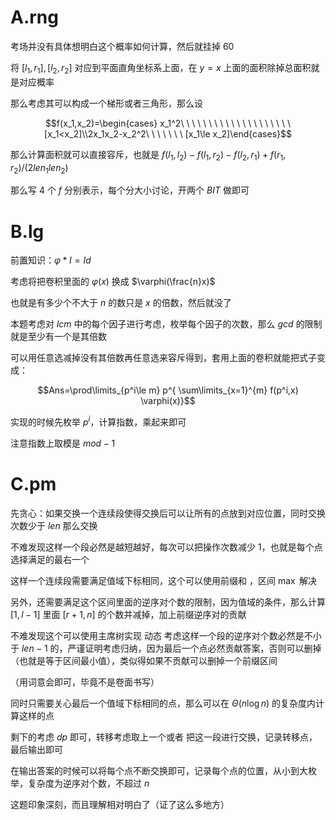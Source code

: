 # A.rng

考场并没有具体想明白这个概率如何计算，然后就挂掉 $60$ 

将 $[l_1,r_1],[l_2,r_2]$ 对应到平面直角坐标系上面，在 $y=x$ 上面的面积除掉总面积就是对应概率

那么考虑其可以构成一个梯形或者三角形，那么设

$$f(x_1,x_2)=\begin{cases} x_1^2\ \ \ \ \ \ \ \ \ \ \ \ \ \ \ \ \ \ \ \ [x_1<x_2]\\2x_1x_2-x_2^2\ \ \ \ \ \ \ [x_1\le x_2]\end{cases}$$ 

那么计算面积就可以直接容斥，也就是 $f(l_1,l_2)-f(l_1,r_2)-f(l_2,r_1)+f(r_1,r_2)/(2len_1len_2)$

那么写 $4$ 个 $f$ 分别表示，每个分大小讨论，开两个 $BIT$ 做即可

# B.lg

前置知识：$\varphi * I=Id$

考虑将把卷积里面的 $\varphi(x)$ 换成 $\varphi(\frac{n}x)$

也就是有多少个不大于 $n$ 的数只是 $x$ 的倍数，然后就没了

本题考虑对 $lcm$ 中的每个因子进行考虑，枚举每个因子的次数，那么 $gcd$ 的限制就是至少有一个是其倍数

可以用任意选减掉没有其倍数再任意选来容斥得到，套用上面的卷积就能把式子变成：

$$Ans=\prod\limits_{p^i\le m} p^{ \sum\limits_{x=1}^{m} f(p^i,x) \varphi(x)}$$

实现的时候先枚举 $p^{i}$，计算指数，乘起来即可

注意指数上取模是 $mod-1$

# C.pm

先贪心：如果交换一个连续段使得交换后可以让所有的点放到对应位置，同时交换次数少于 $len$ 那么交换

不难发现这样一个段必然是越短越好，每次可以把操作次数减少 $1$，也就是每个点选择满足的最右一个

这样一个连续段需要满足值域下标相同，这个可以使用前缀和 ，区间 $\max$ 解决

另外，还需要满足这个区间里面的逆序对个数的限制，因为值域的条件，那么计算 $[1,l-1]$ 里面 $[r+1,n]$ 的个数并减掉，加上前缀逆序对的贡献

不难发现这个可以使用主席树实现
动态
考虑这样一个段的逆序对个数必然是不小于 $len-1$ 的，严谨证明考虑归纳，因为最后一个点必然贡献答案，否则可以删掉（也就是等于区间最小值），类似得如果不贡献可以删掉一个前缀区间

（用词意会即可，毕竟不是卷面书写）

同时只需要关心最后一个值域下标相同的点，那么可以在 $\Theta(n\log n)$ 的复杂度内计算这样的点

剩下的考虑 $dp$ 即可，转移考虑取上一个或者 把这一段进行交换，记录转移点，最后输出即可

在输出答案的时候可以将每个点不断交换即可，记录每个点的位置，从小到大枚举，复杂度为逆序对个数，不超过 $n$

这题印象深刻，而且理解相对明白了（证了这么多地方）
